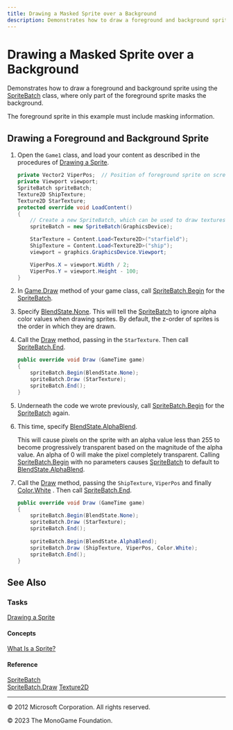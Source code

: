```yaml
---
title: Drawing a Masked Sprite over a Background
description: Demonstrates how to draw a foreground and background sprite using the SpriteBatch class, where only part of the foreground sprite masks the background.
---
```


# Drawing a Masked Sprite over a Background

Demonstrates how to draw a foreground and background sprite using the [SpriteBatch](xref:Microsoft.Xna.Framework.Graphics.SpriteBatch) class, where only part of the foreground sprite masks the background.

The foreground sprite in this example must include masking information.

## Drawing a Foreground and Background Sprite

1. Open the `Game1` class, and load your content as described in the procedures of [Drawing a Sprite](HowTo_Draw_A_Sprite.md).

    ```csharp
    private Vector2 ViperPos;  // Position of foreground sprite on screen
    private Viewport viewport;
    SpriteBatch spriteBatch;
    Texture2D ShipTexture;
    Texture2D StarTexture;
    protected override void LoadContent()
    {
        // Create a new SpriteBatch, which can be used to draw textures.
        spriteBatch = new SpriteBatch(GraphicsDevice);
    
        StarTexture = Content.Load<Texture2D>("starfield");
        ShipTexture = Content.Load<Texture2D>("ship");
        viewport = graphics.GraphicsDevice.Viewport;
    
        ViperPos.X = viewport.Width / 2;
        ViperPos.Y = viewport.Height - 100;
    }
    ```

2. In [Game.Draw](xref:Microsoft.Xna.Framework.Game#Microsoft_Xna_Framework_Game_Draw_Microsoft_Xna_Framework_GameTime_) method of your game class, call [SpriteBatch.Begin](xref:Microsoft.Xna.Framework.Graphics.SpriteBatch#Microsoft_Xna_Framework_Graphics_SpriteBatch_Begin_Microsoft_Xna_Framework_Graphics_SpriteSortMode_Microsoft_Xna_Framework_Graphics_BlendState_Microsoft_Xna_Framework_Graphics_SamplerState_Microsoft_Xna_Framework_Graphics_DepthStencilState_Microsoft_Xna_Framework_Graphics_RasterizerState_Microsoft_Xna_Framework_Graphics_Effect_System_Nullable_Microsoft_Xna_Framework_Matrix__) for the [SpriteBatch](xref:Microsoft.Xna.Framework.Graphics.SpriteBatch).

3. Specify [BlendState.None](xref:Microsoft.Xna.Framework.Graphics.BlendState).
   This will tell the [SpriteBatch](xref:Microsoft.Xna.Framework.Graphics.SpriteBatch) to ignore alpha color values when drawing sprites. By default, the z-order of sprites is the order in which they are drawn.

4. Call the [Draw](xref:Microsoft.Xna.Framework.Graphics.SpriteBatch) method, passing in the `StarTexture`.  Then call [SpriteBatch.End](xref:Microsoft.Xna.Framework.Graphics.SpriteBatch#Microsoft_Xna_Framework_Graphics_SpriteBatch_End).

    ```csharp
    public override void Draw (GameTime game)
    {
        spriteBatch.Begin(BlendState.None);
        spriteBatch.Draw (StarTexture);
        spriteBatch.End();
    }
    ```

5. Underneath the code we wrote previously, call [SpriteBatch.Begin](xref:Microsoft.Xna.Framework.Graphics.SpriteBatch#Microsoft_Xna_Framework_Graphics_SpriteBatch_Begin_Microsoft_Xna_Framework_Graphics_SpriteSortMode_Microsoft_Xna_Framework_Graphics_BlendState_Microsoft_Xna_Framework_Graphics_SamplerState_Microsoft_Xna_Framework_Graphics_DepthStencilState_Microsoft_Xna_Framework_Graphics_RasterizerState_Microsoft_Xna_Framework_Graphics_Effect_System_Nullable_Microsoft_Xna_Framework_Matrix__) for the [SpriteBatch](xref:Microsoft.Xna.Framework.Graphics.SpriteBatch) again.

6. This time, specify [BlendState.AlphaBlend](xref:Microsoft.Xna.Framework.Graphics.BlendState).

    This will cause pixels on the sprite with an alpha value less than 255 to become progressively transparent based on the magnitude of the alpha value. An alpha of 0 will make the pixel completely transparent. Calling [SpriteBatch.Begin](xref:Microsoft.Xna.Framework.Graphics.SpriteBatch#Microsoft_Xna_Framework_Graphics_SpriteBatch_Begin_Microsoft_Xna_Framework_Graphics_SpriteSortMode_Microsoft_Xna_Framework_Graphics_BlendState_Microsoft_Xna_Framework_Graphics_SamplerState_Microsoft_Xna_Framework_Graphics_DepthStencilState_Microsoft_Xna_Framework_Graphics_RasterizerState_Microsoft_Xna_Framework_Graphics_Effect_System_Nullable_Microsoft_Xna_Framework_Matrix__) with no parameters causes [SpriteBatch](xref:Microsoft.Xna.Framework.Graphics.SpriteBatch) to default to [BlendState.AlphaBlend](xref:Microsoft.Xna.Framework.Graphics.BlendState).

7. Call the [Draw](xref:Microsoft.Xna.Framework.Graphics.SpriteBatch) method, passing the `ShipTexture`, `ViperPos` and finally [Color.White](xref:Microsoft.Xna.Framework.Color) . Then call [SpriteBatch.End](xref:Microsoft.Xna.Framework.Graphics.SpriteBatch#Microsoft_Xna_Framework_Graphics_SpriteBatch_End).

    ```csharp
    public override void Draw (GameTime game)
    {
        spriteBatch.Begin(BlendState.None);
        spriteBatch.Draw (StarTexture);
        spriteBatch.End();
        
        spriteBatch.Begin(BlendState.AlphaBlend);
        spriteBatch.Draw (ShipTexture, ViperPos, Color.White);
        spriteBatch.End();
    }
    ```

## See Also

### Tasks

[Drawing a Sprite](HowTo_Draw_A_Sprite.md)  

#### Concepts

[What Is a Sprite?](../../whatis/graphics/WhatIs_Sprite.md)

#### Reference

[SpriteBatch](xref:Microsoft.Xna.Framework.Graphics.SpriteBatch)  
[SpriteBatch.Draw](xref:Microsoft.Xna.Framework.Graphics.SpriteBatch#Microsoft_Xna_Framework_Graphics_SpriteBatch_Draw_Microsoft_Xna_Framework_Graphics_Texture2D_Microsoft_Xna_Framework_Vector2_Microsoft_Xna_Framework_Color_)
[Texture2D](xref:Microsoft.Xna.Framework.Graphics.Texture2D)  

---

© 2012 Microsoft Corporation. All rights reserved.  

© 2023 The MonoGame Foundation.
